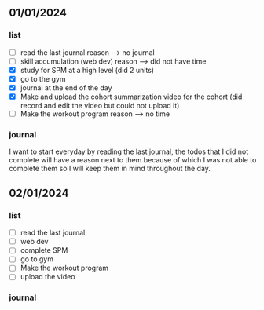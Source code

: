 ## 01/01/2024

### list
 - [ ] read the last journal  reason --> no journal
 - [ ] skill accumulation (web dev)  reason --> did not have time
 - [x] study for SPM at a high level (did 2 units)
 - [x] go to the gym 
 - [x] journal at the end of the day
 - [x] Make and upload the cohort summarization video for the cohort  (did record and edit the video but could not upload it)
 - [ ] Make the workout program  reason --> no time

### journal
I want to start everyday by reading the last journal, the todos that I did not complete will have a reason next to them because of which I was not able to complete them so I will keep them in mind throughout the day. 

## 02/01/2024

### list
 - [ ] read the last journal 
 - [ ] web dev
 - [ ] complete SPM
 - [ ] go to gym
 - [ ] Make the workout program
 - [ ] upload the video

### journal